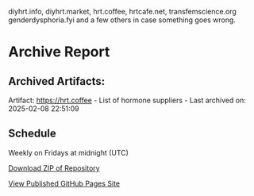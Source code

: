diyhrt.info, diyhrt.market, hrt.coffee, hrtcafe.net, transfemscience.org genderdysphoria.fyi and a few others in case something goes wrong.

# Archive Report

## Archived Artifacts:
Artifact: https://hrt.coffee - List of hormone suppliers - Last archived on: 2025-02-08 22:51:09

## Schedule
Weekly on Fridays at midnight (UTC)

[Download ZIP of Repository](https://github.com/annabarnes1138/trans-archive/archive/refs/heads/master.zip)

[View Published GitHub Pages Site](https://annabarnes1138.github.io/trans-archive/)